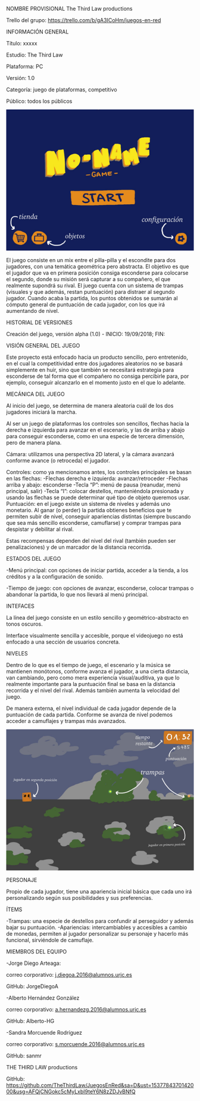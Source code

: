 ﻿NOMBRE PROVISIONAL
The Third Law productions


Trello del grupo: https://trello.com/b/gA3ICoHm/juegos-en-red


INFORMACIÓN GENERAL

Título: xxxxx

Estudio: The Third Law 

Plataforma: PC

Versión: 1.0

Categoría: juego de plataformas, competitivo

Público: todos los públicos


![Start Menu](https://github.com/TheThirdLaw/JuegosEnRed/blob/Dev/images/StartMenu.jpg)
   
   

El juego consiste en un mix entre el pilla-pilla y el escondite para dos jugadores, con una temática geométrica pero abstracta. El objetivo es que el jugador que va en primera posición consiga esconderse para colocarse el segundo, donde su misión será capturar a su compañero, el que realmente supondrá su rival. El juego cuenta con un sistema de trampas (visuales y que además, restan puntuación) para distraer al segundo jugador. Cuando acaba la partida, los puntos obtenidos se sumarán al cómputo general de puntuación de cada jugador, con los que irá aumentando de nivel.


HISTORIAL DE VERSIONES

Creación del juego, versión alpha (1.0) - INICIO: 19/09/2018; FIN:


VISIÓN GENERAL DEL JUEGO

Este proyecto está enfocado hacia un producto sencillo, pero entretenido, en el cual la competitividad entre dos jugadores aleatorios no se basará simplemente en huir, sino que también se necesitará estrategia para esconderse de tal forma que el compañero no consiga percibirle para, por ejemplo, conseguir alcanzarlo en el momento justo en el que lo adelante.


MECÁNICA DEL JUEGO

Al inicio del juego, se determina de manera aleatoria cuál de los dos jugadores iniciará la marcha. 

Al ser un juego de plataformas los controles son sencillos, flechas hacia la derecha e izquierda para avanzar en el escenario, y las de arriba y abajo para conseguir esconderse, como en una especie de tercera dimensión, pero de manera plana.

Cámara: utilizamos una perspectiva 2D lateral, y la cámara avanzará conforme avance (o retroceda) el jugador.

Controles: como ya mencionamos antes, los controles principales se basan en las flechas:
-Flechas derecha e izquierda: avanzar/retroceder
-Flechas arriba y abajo: esconderse
-Tecla “P”: menú de pausa (reanudar, menú principal, salir)
-Tecla “I”: colocar destellos, manteniéndola presionada y usando las flechas se puede determinar qué tipo de objeto queremos usar.
Puntuación: en el juego existe un sistema de niveles y además uno monetario. Al ganar (o perder) la partida obtienes beneficios que te permiten subir de nivel, conseguir apariencias distintas (siempre buscando que sea más sencillo esconderse, camuflarse) y comprar trampas para despistar y debilitar al rival.

Estas recompensas dependen del nivel del rival (también pueden ser penalizaciones) y de un marcador de la distancia recorrida.


 ESTADOS DEL JUEGO
 
-Menú principal: con opciones de iniciar partida, acceder a la tienda, a los créditos y a la configuración de sonido. 

-Tiempo de juego: con opciones de avanzar, esconderse, colocar trampas o abandonar la partida, lo que nos llevará al menú principal.


INTEFACES

La línea del juego consiste en un estilo sencillo y geométrico-abstracto en tonos oscuros.

Interface visualmente sencilla y accesible, porque el videojuego no está enfocado a una sección de usuarios concreta.


NIVELES

Dentro de lo que es el tiempo de juego, el escenario y la música se mantienen monótonos, conforme avanza el jugador, a una cierta distancia, van cambiando, pero como mera experiencia visual/auditiva, ya que lo realmente importante para la puntuación final se basa en la distancia recorrida y el nivel del rival. Además también aumenta la velocidad del juego.

De manera externa, el nivel individual de cada jugador depende de la puntuación de cada partida. Conforme se avanza de nivel podemos acceder a camuflajes y trampas más avanzados.


![Level Example](https://github.com/TheThirdLaw/JuegosEnRed/blob/Dev/images/In-game.jpg)


PERSONAJE

Propio de cada jugador, tiene una apariencia inicial básica que cada uno irá personalizando según sus posibilidades y sus preferencias.


ÍTEMS

-Trampas: una especie de destellos para confundir al perseguidor y además bajar su puntuación.
-Apariencias: intercambiables y accesibles a cambio de monedas, permiten al jugador personalizar su personaje y hacerlo más funcional, sirviéndole de camuflaje.




MIEMBROS DEL EQUIPO

-Jorge Diego Arteaga: 

correo corporativo: j.diegoa.2016@alumnos.urjc.es

GitHub: JorgeDiegoA


-Alberto Hernández González 

correo corporativo: a.hernandezg.2016@alumnos.urjc.es

GitHub: Alberto-HG


-Sandra Morcuende Rodríguez

correo corporativo: s.morcuende.2016@alumnos.urjc.es

GitHub: sanmr


THE THIRD LAW productions

GitHub: https://github.com/TheThirdLaw/JuegosEnRed&sa=D&ust=1537784370142000&usg=AFQjCNGokc5cMyLxbI9teY6N8zZDJvBNfQ



